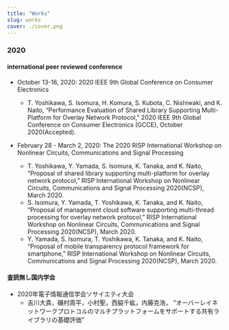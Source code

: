 ```yaml
---
title: "Works"
slug: works
cover: ./cover.png
---
```


### 2020

#### international peer reviewed conference

- October 13-16, 2020: 2020 IEEE 9th Global Conference on Consumer Electronics
  - T. Yoshikawa, S. Isomura, H. Komura, S. Kubota, C. Nishiwaki, and K. Naito, “Performance Evaluation of Shared Library Supporting Multi-Platform for Overlay Network Protocol,” 2020 IEEE 9th Global Conference on Consumer Electronics (GCCE), October 2020(Accepted).

- February 28 - March 2, 2020: The 2020 RISP International Workshop on Nonlinear Circuits, Communications and Signal Processing
  - T. Yoshikawa, Y. Yamada, S. Isomura, K. Tanaka, and K. Naito, “Proposal of shared library supporting multi-platform for overlay network protocol,” RISP International Workshop on Nonlinear Circuits, Communications and Signal Processing 2020(NCSP), March 2020.
  - S. Isomura, Y. Yamada, T. Yoshikawa, K. Tanaka, and K. Naito, “Proposal of management cloud software supporting multi-thread processing for overlay network protocol,” RISP International Workshop on Nonlinear Circuits, Communications and Signal Processing 2020(NCSP), March 2020.
  - Y. Yamada, S. Isomura, T. Yoshikawa, K. Tanaka, and K. Naito, “Proposal of mobile transparency protocol framework for smartphone,” RISP International Workshop on Nonlinear Circuits, Communications and Signal Processing 2020(NCSP), March 2020.

#### 査読無し国内学会

- 2020年電子情報通信学会ソサイエティ大会
  - 吉川大貴，磯村周平，小村聖，西脇千紘，内藤克浩， “オーバーレイネットワークプロトコルのマルチプラットフォームをサポートする共有ライブラリの基礎評価”